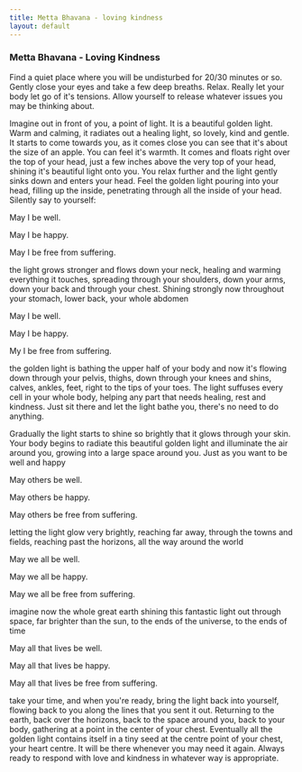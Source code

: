 ```yaml
---
title: Metta Bhavana - loving kindness
layout: default
---
```


### Metta Bhavana - Loving Kindness

Find a quiet place where you will be undisturbed for 20/30 minutes or so. Gently close your eyes and take a few deep breaths. Relax. Really let your body let go of it's tensions. Allow yourself to release whatever issues you may be thinking about.

Imagine out in front of you, a point of light. It is a beautiful golden light. Warm and calming, it radiates out a healing light, so lovely, kind and gentle. It starts to come towards you, as it comes close you can see that it's about the size of an apple. You can feel it's warmth. It comes and floats right over the top of your head, just a few inches above the very top of your head, shining it's beautiful light onto you. You relax further and the light gently sinks down and enters your head. Feel the golden light pouring into your head, filling up the inside, penetrating through all the inside of your head. Silently say to yourself:

May I be well.

May I be happy.

May I be free from suffering.

the light grows stronger and flows down your neck, healing and warming everything it touches, spreading through your shoulders, down your arms, down your back and through your chest. Shining strongly now throughout your stomach, lower back, your whole abdomen

May I be well.

May I be happy.

My I be free from suffering.

the golden light is bathing the upper half of your body and now it's flowing down through your pelvis, thighs, down through your knees and shins, calves, ankles, feet, right to the tips of your toes. The light suffuses every cell in your whole body, helping any part that needs healing, rest and kindness. Just sit there and let the light bathe you, there's no need to do anything.

Gradually the light starts to shine so brightly that it glows through your skin. Your body begins to radiate this beautiful golden light and illuminate the air around you, growing into a large space around you. Just as you want to be well and happy

May others be well.

May others be happy.

May others be free from suffering.

 

letting the light glow very brightly, reaching far away, through the towns and fields, reaching past the horizons, all the way around the world

May we all be well.

May we all be happy.

May we all be free from suffering.

imagine now the whole great earth shining this fantastic light out through space, far brighter than the sun, to the ends of the universe, to the ends of time

May all that lives be well.

May all that lives be happy.

May all that lives be free from suffering.

take your time, and when you're ready, bring the light back into yourself, flowing back to you along the lines that you sent it out. Returning to the earth, back over the horizons, back to the space around you, back to your body, gathering at a point in the center of your chest. Eventually all the golden light contains itself in a tiny seed at the centre point of your chest, your heart centre. It will be there whenever you may need it again. Always ready to respond with love and kindness in whatever way is appropriate.
